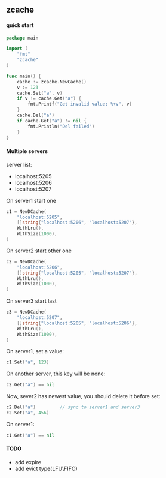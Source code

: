 ## zcache

#### quick start
```go
package main

import (
	"fmt"
	"zcache"
)

func main() {
    cache := zcache.NewCache()
    v := 123
    cache.Set("a", v)
    if v != cache.Get("a") {
        fmt.Printf("Get invalid value: %+v", v)
    }
    cache.Del("a")
    if cache.Get("a") != nil {
		fmt.Println("Del failed")
    }
}
```

#### Multiple servers
server list:
- localhost:5205
- localhost:5206
- localhost:5207

On server1 start one 
```go
c1 = NewDCache(
    "localhost:5205",
    []string{"localhost:5206", "localhost:5207"},
    WithLru(),
    WithSize(1000),
)
```
On server2 start other one
```go
c2 = NewDCache(
    "localhost:5206",
    []string{"localhost:5205", "localhost:5207"},
    WithLru(),
    WithSize(1000),
)
```
On server3 start last
```go
c3 = NewDCache(
    "localhost:5207",
    []string{"localhost:5205", "localhost:5206"},
    WithLru(),
    WithSize(1000),
)
```

On server1, set a value:
```go
c1.Set("a", 123)
```

On another server, this key will be none:
```go
c2.Get("a") == nil
```

Now, sever2 has newest value, you should delete it before set:
```go
c2.Del("a")         // sync to server1 and server3
c2.Set("a", 456)
```

On server1:
```go
c1.Get("a") == nil
```


#### TODO
- add expire
- add evict type(LFU\FIFO)
